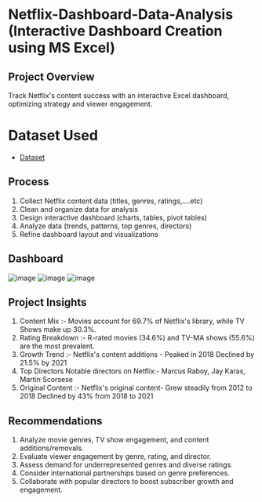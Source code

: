 # Netflix-Dashboard-Data-Analysis (Interactive Dashboard Creation using MS Excel)
## Project Overview
Track Netflix's content success with an interactive Excel dashboard, optimizing strategy and viewer engagement.
# Dataset Used
- <a href="https://github.com/Aajtakk/Netflix-Dashboard-Excel">Dataset</a>
## Process
1. Collect Netflix content data (titles, genres, ratings,....etc)
2. Clean and organize data for analysis
3. Design interactive dashboard (charts, tables, pivot tables)
4. Analyze data (trends, patterns, top genres, directors)
5. Refine dashboard layout and visualizations
## Dashboard
![image](https://github.com/user-attachments/assets/1c7518a9-9ae2-476f-84f5-57eddf9ffe0a)
![image](https://github.com/user-attachments/assets/15b10003-c383-4ba2-9acd-268adc1847fc)
![image](https://github.com/user-attachments/assets/76caf871-ac82-4a4c-bf83-a0a721b634d5)

## Project Insights
1. Content Mix  :- Movies account for 69.7% of Netflix's library, while TV Shows make up 30.3%.
2. Rating Breakdown :- R-rated movies (34.6%) and TV-MA shows (55.6%) are the most prevalent.
3. Growth Trend :- Netflix's content additions - 
Peaked in 2018 
Declined by 21.5% by 2021
4. Top Directors
Notable directors on Netflix:-  Marcus Raboy, Jay Karas,  Martin Scorsese
5. Original Content :- Netflix's original content-
Grew steadily from 2012 to 2018
Declined by 43% from 2018 to 2021
## Recommendations
1. Analyze movie genres, TV show engagement, and content additions/removals.
2. Evaluate viewer engagement by genre, rating, and director.
3. Assess demand for underrepresented genres and diverse ratings.
4. Consider international partnerships based on genre preferences.
5. Collaborate with popular directors to boost subscriber growth and engagement.



